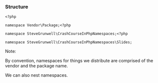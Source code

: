 ### Structure

<pre class="fragment-replacement"><code class="hljs lang-php fragment fade-out" data-fragment-index="0">&lt;?php

namespace Vendor\Package;</code><span class="fragment fade-out" data-fragment-index="1"><code class="hljs lang-php fragment fade-in" data-fragment-index="0">&lt;?php

namespace SteveGrunwell\CrashCourseInPhpNamespaces;</code></span><code class="hljs lang-php fragment fade-in" data-fragment-index="1">&lt;?php

namespace SteveGrunwell\CrashCourseInPhpNamespaces\Slides;</code></pre>

Note:

By convention, namespaces for things we distribute are comprised of the vendor and the package name.

We can also nest namespaces.

